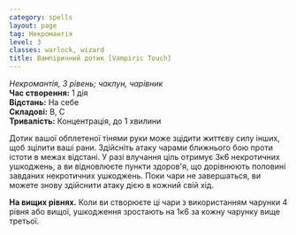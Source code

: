 ```yaml
---
category: spells
layout: page
tag: Некромантія
level: 3
classes: warlock, wizard
title: Вампіричний дотик [Vampiric Touch]
---
```


_Некромантія, 3 рівень; чаклун, чарівник_    
**Час створення:** 1 дія    
**Відстань:** На себе    
**Складові:** В, С    
**Тривалість:** Концентрація, до 1 хвилини    

Дотик вашої обплетеної тінями руки може зцідити життєву силу інших, щоб зцілити ваші рани. Здійсніть атаку чарами ближнього бою проти істоти в межах відстані. У разі влучання ціль отримує 3к6 некротичних ушкоджень, а ви відновлюєте пункти здоров'я, що дорівнюють половині завданих некротичних ушкоджень. Поки чари не завершаться, ви можете знову здійснити атаку дією в кожний свій хід.   

**На вищих рівнях.** Коли ви створюєте ці чари з використанням чарунки 4 рівня або вищої, ушкодження зростають на 1к6 за кожну чарунку вище третьої.
